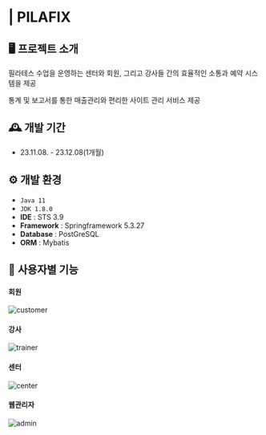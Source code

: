 # | PILAFIX



## 🖥️ 프로젝트 소개
필라테스 수업을 운영하는 센터와 회원, 그리고 강사들 간의 효율적인 소통과 예약 시스템을 제공

통계 및 보고서를 통한 매출관리와 편리한 사이트 관리 서비스 제공 
<br>

## 🕰️ 개발 기간
* 23.11.08. - 23.12.08(1개월)

## ⚙️ 개발 환경
- `Java 11`
- `JDK 1.8.0`
- **IDE** : STS 3.9
- **Framework** : Springframework 5.3.27
- **Database** : PostGreSQL
- **ORM** : Mybatis


## 📌 사용자별 기능
#### 회원  
![customer](https://github.com/Nayeon1ee/PilaFix/assets/125565665/56f9b14e-c61f-4907-a81a-3ae1d36ff70f)


#### 강사
![trainer](https://github.com/Nayeon1ee/PilaFix/assets/125565665/40fb3723-60e9-4523-a1d1-92aed378b26a)



#### 센터
![center](https://github.com/Nayeon1ee/PilaFix/assets/125565665/5bd4e3ea-480b-4b4f-9288-b0481d4b7191)



#### 웹관리자 
![admin](https://github.com/Nayeon1ee/PilaFix/assets/125565665/9f66c414-2166-4922-80ea-0f3f8726eeb6)
